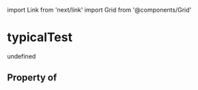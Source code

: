 import Link from 'next/link'
import Grid from '@components/Grid'

# typicalTest

undefined

## Property of



